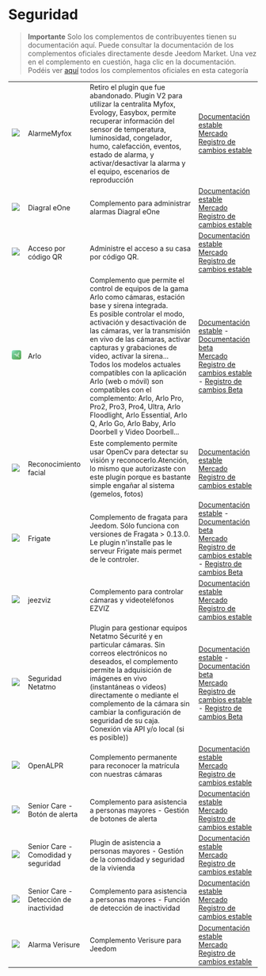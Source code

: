 
# Seguridad


>**Importante**
>Solo los complementos de contribuyentes tienen su documentación aquí. Puede consultar la documentación de los complementos oficiales directamente desde Jeedom Market. Una vez en el complemento en cuestión, haga clic en la documentación.
>Podéis ver [aquí](https://market.jeedom.com/index.php?v=d&p=market&type=plugin&categorie=security) todos los complementos oficiales en esta categoría


| | | | |
|--- | --- | --- | ---|
|<img src="Alarmemyfox/Alarmemyfox_icon.png" class="pluginLogo" width="100" />|AlarmeMyfox|Retiro el plugin que fue abandonado. Plugin V2 para utilizar la centralita Myfox, Evology, Easybox, permite recuperar información del sensor de temperatura, luminosidad, congelador, humo, calefacción, eventos, estado de alarma, y activar/desactivar la alarma y el equipo, escenarios de reproducción|[Documentación estable](https://vegeta0911.github.io/AlarmeMyfox/es_ES/)<br/>[Mercado](https://market.jeedom.com/index.php?v=d&p=market_display&id=4471)<br/>[Registro de cambios estable](https://vegeta0911.github.io/AlarmeMyfox/es_ES/changelog)|
|<img src="Diagral_eOne/Diagral_eOne_icon.png" class="pluginLogo" width="100" />|Diagral eOne|Complemento para administrar alarmas Diagral eOne|[Documentación estable](https://mguyard.github.io/Jeedom-Diagral_eOne/es_ES/)<br/>[Mercado](https://market.jeedom.com/index.php?v=d&p=market_display&id=3820)<br/>[Registro de cambios estable](https://mguyard.github.io/Jeedom-Diagral_eOne/es_ES/changelog)|
|<img src="QRacces/QRacces_icon.png" class="pluginLogo" width="100" />|Acceso por código QR|Administre el acceso a su casa por código QR.|[Documentación estable](http://mika-nt28.github.io/Documentations/QRacces/fr_FR)<br/>[Mercado](https://market.jeedom.com/index.php?v=d&p=market_display&id=3758)<br/>[Registro de cambios estable](https://mika-nt28.github.io/Documentations/QRacces/es_ES/changelog)|
|<img src="arlo/arlo_icon.png" class="pluginLogo" width="100" />|Arlo|Complemento que permite el control de equipos de la gama Arlo como cámaras, estación base y sirena integrada.<br/>Es posible controlar el modo, activación y desactivación de las cámaras, ver la transmisión en vivo de las cámaras, activar capturas y grabaciones de video, activar la sirena...<br/>Todos los modelos actuales compatibles con la aplicación Arlo (web o móvil) son compatibles con el complemento: Arlo, Arlo Pro, Pro2, Pro3, Pro4, Ultra, Arlo Floodlight, Arlo Essential, Arlo Q, Arlo Go, Arlo Baby, Arlo Doorbell y Video Doorbell...|[Documentación estable](https://mips2648.github.io/jeedom-plugins-docs/arlo/es_ES/) - [Documentación beta](https://mips2648.github.io/jeedom-plugins-docs/arlo/es_ES/)<br/>[Mercado](https://market.jeedom.com/index.php?v=d&p=market_display&id=3708)<br/>[Registro de cambios estable](https://mips2648.github.io/jeedom-plugins-docs/arlo/es_ES/changelog) - [Registro de cambios Beta](https://mips2648.github.io/jeedom-plugins-docs/arlo/es_ES/changelog)|
|<img src="facerecognition/facerecognition_icon.png" class="pluginLogo" width="100" />|Reconocimiento facial|Este complemento permite usar OpenCv para detectar su visión y reconocerlo.Atención, lo mismo que autorizaste con este plugin porque es bastante simple engañar al sistema (gemelos, fotos)|[Documentación estable](http://mika-nt28.github.io/Documentations/facerecognition/es_ES/)<br/>[Mercado](https://market.jeedom.com/index.php?v=d&p=market_display&id=3863)<br/>[Registro de cambios estable](https://mika-nt28.github.io/Documentations/facerecognition/es_ES/changelog)|
|<img src="frigate/frigate_icon.png" class="pluginLogo" width="100" />|Frigate|Complemento de fragata para Jeedom. Sólo funciona con versiones de Fragata > 0.13.0. Le plugin n'installe pas le serveur Frigate mais permet de le controler.|[Documentación estable](https://sagitaz.github.io/plugin-frigate/fr_FR) - [Documentación beta](https://sagitaz.github.io/plugin-frigate/fr_FR)<br/>[Mercado](https://market.jeedom.com/index.php?v=d&p=market_display&id=4516)<br/>[Registro de cambios estable](https://sagitaz.github.io/plugin-frigate/es_ES/changelog) - [Registro de cambios Beta](https://sagitaz.github.io/plugin-frigate/es_ES/changelog)|
|<img src="jeezviz/jeezviz_icon.png" class="pluginLogo" width="100" />|jeezviz|Complemento para controlar cámaras y videoteléfonos EZVIZ|[Documentación estable](https://famille-ozaer.github.io/jeezviz/es_ES/index.md)<br/>[Mercado](https://market.jeedom.com/index.php?v=d&p=market_display&id=4063)<br/>[Registro de cambios estable](https://famille-ozaer.github.io/jeezviz/es_ES/changelog.html)|
|<img src="netatmoSecurity/netatmoSecurity_icon.png" class="pluginLogo" width="100" />|Seguridad Netatmo|Plugin para gestionar equipos Netatmo Sécurité y en particular cámaras. Sin correos electrónicos no deseados, el complemento permite la adquisición de imágenes en vivo (instantáneas o videos) directamente o mediante el complemento de la cámara sin cambiar la configuración de seguridad de su caja. <br> Conexión vía API y/o local (si es posible))|[Documentación estable](https://limad.github.io/plugins-docs/plugin-netatmoSecurity/es_ES/) - [Documentación beta](https://limad.github.io/plugins-docs/plugin-netatmoSecurity/es_ES/)<br/>[Mercado](https://market.jeedom.com/index.php?v=d&p=market_display&id=4472)<br/>[Registro de cambios estable](https://limad.github.io/plugins-docs/plugin-netatmoSecurity/es_ES/changelog) - [Registro de cambios Beta](https://limad.github.io/plugins-docs/plugin-netatmoSecurity/es_ES/changelog)|
|<img src="openalpr/openalpr_icon.png" class="pluginLogo" width="100" />|OpenALPR|Complemento permanente para reconocer la matrícula con nuestras cámaras|[Documentación estable](https://mika-nt28.github.io/Documentations/openalpr/fr_FR)<br/>[Mercado](https://market.jeedom.com/index.php?v=d&p=market_display&id=1613)<br/>[Registro de cambios estable](https://mika-nt28.github.io/Documentations/openalpr/es_ES/changelog)|
|<img src="seniorcarealertbt/seniorcarealertbt_icon.png" class="pluginLogo" width="100" />|Senior Care - Botón de alerta|Complemento para asistencia a personas mayores - Gestión de botones de alerta|[Documentación estable](https://agp42.github.io/seniorcarealertbt/es_ES/)<br/>[Mercado](https://market.jeedom.com/index.php?v=d&p=market_display&id=3948)<br/>[Registro de cambios estable](https://agp42.github.io/seniorcarealertbt/es_ES/changelog)|
|<img src="seniorcarecomfortsecurity/seniorcarecomfortsecurity_icon.png" class="pluginLogo" width="100" />|Senior Care - Comodidad y seguridad|Plugin de asistencia a personas mayores - Gestión de la comodidad y seguridad de la vivienda|[Documentación estable](https://agp42.github.io/seniorcarecomfortsecurity/es_ES/)<br/>[Mercado](https://market.jeedom.com/index.php?v=d&p=market_display&id=3972)<br/>[Registro de cambios estable](https://agp42.github.io/seniorcarecomfortsecurity/es_ES/changelog)|
|<img src="seniorcareinactivity/seniorcareinactivity_icon.png" class="pluginLogo" width="100" />|Senior Care - Detección de inactividad|Complemento para asistencia a personas mayores - Función de detección de inactividad|[Documentación estable](https://agp42.github.io/seniorcareinactivity/es_ES/)<br/>[Mercado](https://market.jeedom.com/index.php?v=d&p=market_display&id=3947)<br/>[Registro de cambios estable](https://agp42.github.io/seniorcareinactivity/es_ES/changelog)|
|<img src="verisure/verisure_icon.png" class="pluginLogo" width="100" />|Alarma Verisure|Complemento Verisure para Jeedom|[Documentación estable](https://xav-74.github.io/verisure/es_ES/)<br/>[Mercado](https://market.jeedom.com/index.php?v=d&p=market_display&id=3997)<br/>[Registro de cambios estable](https://xav-74.github.io/verisure/es_ES/changelog)|
